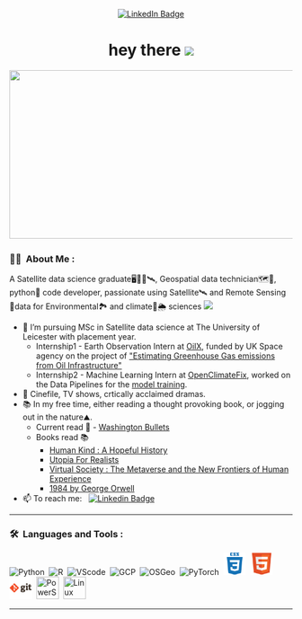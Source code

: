 
<p align="center">
<a href="https://www.linkedin.com/in/vardhan-raj-modi-0b10958a/"><img src="https://img.shields.io/badge/LinkedIn-blue?style=for-the-badge&logo=linkedin&logoColor=white" alt="LinkedIn Badge"></a>
</p>

<h1 align="center">hey there <img src="https://media.giphy.com/media/hvRJCLFzcasrR4ia7z/giphy.gif" width="40"></h1>

<p align="center"><img src="https://media.giphy.com/media/dWesBcTLavkZuG35MI/giphy.gif" width="600" height="300"  /></p>

### :woman_technologist: &nbsp;About Me :

A Satellite data science graduate🖥️👨‍💻🛰️, Geospatial data technician🗺️🧭, python🐍 code developer, passionate using Satellite🛰️ and Remote Sensing 📡data for Environmental🏞️ and climate🌊🌦️ sciences <img src="https://media.giphy.com/media/WUlplcMpOCEmTGBtBW/giphy.gif" width="30">

- 🔭 I’m pursuing MSc in Satellite data science at The University of Leicester with placement year.
  - Internship1 - Earth Observation Intern at [OilX](https://www.oilx.co/), funded by UK Space agency on the project of ["Estimating Greenhouse Gas emissions from Oil Infrastructure"](https://spacehubyorkshire.org/spin-showcase-2022-intern-blog-posts/)
  - Internship2 - Machine Learning Intern at [OpenClimateFix](https://www.openclimatefix.org/), worked on the Data Pipelines for the [model training](https://github.com/openclimatefix).
- 🎥 Cinefile, TV shows, crtically acclaimed dramas.
- 📚 In my free time, either reading a thought provoking book, or jogging out in the nature⛰️.
  - Current read 📙 -  [Washington Bullets](https://www.waterstones.com/book/washington-bullets/vijay-prashad/9781583679067)
  - Books read :books: 
    - [Human Kind : A Hopeful History](https://www.waterstones.com/book/humankind/rutger-bregman/9781408898956)
    - [Utopia For Realists](https://www.goodreads.com/book/show/40876575-utopia-for-realists)
    - [Virtual Society : The Metaverse and the New Frontiers of Human Experience](https://www.goodreads.com/en/book/show/60149538)
    - [1984 by George Orwell](https://www.goodreads.com/book/show/61439040-1984)
- 📫 To reach me: &nbsp; [![Linkedin Badge](https://img.shields.io/badge/-raj-blue?style=flat&logo=Linkedin&logoColor=white)](https://www.linkedin.com/in/vardhan-raj-modi-0b10958a/)

---

### 🛠 &nbsp;Languages and Tools :

<p>
<img src="https://s3.dualstack.us-east-2.amazonaws.com/pythondotorg-assets/media/files/python-logo-only.svg" title="Python" alt="Python" width="40" height="40"/>&nbsp;
<img src="https://www.r-project.org/logo/Rlogo.svg" title="R" alt="R" width="40" height="40"/>&nbsp;
<img src="https://upload.wikimedia.org/wikipedia/commons/9/9a/Visual_Studio_Code_1.35_icon.svg" title="VScode" alt="VScode" width="40" height="40"/>&nbsp;
<img src="https://cdn.cdnlogo.com/logos/g/75/google-cloud.svg" title="Google Cloud Platform" alt="GCP" width="40" height="40"/>&nbsp;
<img src="https://avatars2.githubusercontent.com/u/1058467?s=400&v=4" title="OSGeo" alt="OSGeo" width="40" height="40"/>&nbsp;
<img src="https://upload.wikimedia.org/wikipedia/commons/1/10/PyTorch_logo_icon.svg" title="PyTorch" alt="PyTorch " width="40" height="40"/>&nbsp;
<img src="https://github.com/devicons/devicon/blob/master/icons/css3/css3-plain-wordmark.svg"  title="CSS3" alt="CSS" width="40" height="40"/>&nbsp;
<img src="https://github.com/devicons/devicon/blob/master/icons/html5/html5-original.svg" title="HTML5" alt="HTML" width="40" height="40"/>&nbsp;
<img src="https://github.com/devicons/devicon/blob/master/icons/git/git-original-wordmark.svg" title="Git" **alt="Git" width="40" height="40"/>&nbsp;
<img src="https://raw.githubusercontent.com/gist/Xainey/d5bde7d01dcbac51ac951810e94313aa/raw/6c858c46726541b48ddaaebab29c41c07a196394/PowerShell.svg" title="PowerShell" **alt="PS" width="40" height="40"/>&nbsp;
<img src="https://www.vectorlogo.zone/logos/linux/linux-icon.svg" title="Linux" **alt="Linux" width="40" height="40"/>&nbsp;
</p>

---

